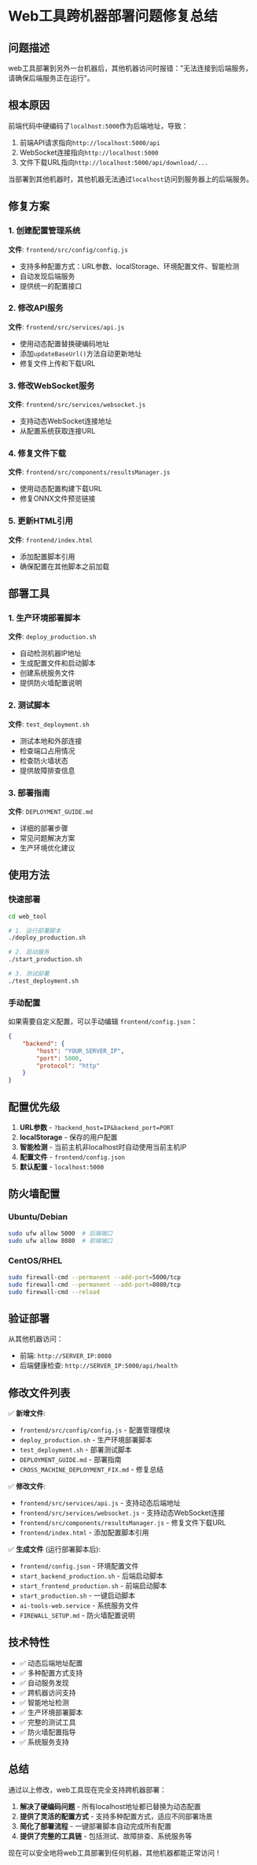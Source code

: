 # Web工具跨机器部署问题修复总结

## 问题描述

web工具部署到另外一台机器后，其他机器访问时报错："无法连接到后端服务，请确保后端服务正在运行"。

## 根本原因

前端代码中硬编码了`localhost:5000`作为后端地址，导致：
1. 前端API请求指向`http://localhost:5000/api`
2. WebSocket连接指向`http://localhost:5000`
3. 文件下载URL指向`http://localhost:5000/api/download/...`

当部署到其他机器时，其他机器无法通过`localhost`访问到服务器上的后端服务。

## 修复方案

### 1. 创建配置管理系统

**文件**: `frontend/src/config/config.js`

- 支持多种配置方式：URL参数、localStorage、环境配置文件、智能检测
- 自动发现后端服务
- 提供统一的配置接口

### 2. 修改API服务

**文件**: `frontend/src/services/api.js`

- 使用动态配置替换硬编码地址
- 添加`updateBaseUrl()`方法自动更新地址
- 修复文件上传和下载URL

### 3. 修改WebSocket服务

**文件**: `frontend/src/services/websocket.js`

- 支持动态WebSocket连接地址
- 从配置系统获取连接URL

### 4. 修复文件下载

**文件**: `frontend/src/components/resultsManager.js`

- 使用动态配置构建下载URL
- 修复ONNX文件预览链接

### 5. 更新HTML引用

**文件**: `frontend/index.html`

- 添加配置脚本引用
- 确保配置在其他脚本之前加载

## 部署工具

### 1. 生产环境部署脚本

**文件**: `deploy_production.sh`

- 自动检测机器IP地址
- 生成配置文件和启动脚本
- 创建系统服务文件
- 提供防火墙配置说明

### 2. 测试脚本

**文件**: `test_deployment.sh`

- 测试本地和外部连接
- 检查端口占用情况
- 检查防火墙状态
- 提供故障排查信息

### 3. 部署指南

**文件**: `DEPLOYMENT_GUIDE.md`

- 详细的部署步骤
- 常见问题解决方案
- 生产环境优化建议

## 使用方法

### 快速部署

```bash
cd web_tool

# 1. 运行部署脚本
./deploy_production.sh

# 2. 启动服务
./start_production.sh

# 3. 测试部署
./test_deployment.sh
```

### 手动配置

如果需要自定义配置，可以手动编辑 `frontend/config.json`：

```json
{
    "backend": {
        "host": "YOUR_SERVER_IP",
        "port": 5000,
        "protocol": "http"
    }
}
```

## 配置优先级

1. **URL参数** - `?backend_host=IP&backend_port=PORT`
2. **localStorage** - 保存的用户配置
3. **智能检测** - 当前主机非localhost时自动使用当前主机IP
4. **配置文件** - `frontend/config.json`
5. **默认配置** - `localhost:5000`

## 防火墙配置

### Ubuntu/Debian
```bash
sudo ufw allow 5000  # 后端端口
sudo ufw allow 8080  # 前端端口
```

### CentOS/RHEL
```bash
sudo firewall-cmd --permanent --add-port=5000/tcp
sudo firewall-cmd --permanent --add-port=8080/tcp
sudo firewall-cmd --reload
```

## 验证部署

从其他机器访问：
- 前端: `http://SERVER_IP:8080`
- 后端健康检查: `http://SERVER_IP:5000/api/health`

## 修改文件列表

✅ **新增文件**:
- `frontend/src/config/config.js` - 配置管理模块
- `deploy_production.sh` - 生产环境部署脚本
- `test_deployment.sh` - 部署测试脚本
- `DEPLOYMENT_GUIDE.md` - 部署指南
- `CROSS_MACHINE_DEPLOYMENT_FIX.md` - 修复总结

✅ **修改文件**:
- `frontend/src/services/api.js` - 支持动态后端地址
- `frontend/src/services/websocket.js` - 支持动态WebSocket连接
- `frontend/src/components/resultsManager.js` - 修复文件下载URL
- `frontend/index.html` - 添加配置脚本引用

✅ **生成文件** (运行部署脚本后):
- `frontend/config.json` - 环境配置文件
- `start_backend_production.sh` - 后端启动脚本
- `start_frontend_production.sh` - 前端启动脚本
- `start_production.sh` - 一键启动脚本
- `ai-tools-web.service` - 系统服务文件
- `FIREWALL_SETUP.md` - 防火墙配置说明

## 技术特性

- ✅ 动态后端地址配置
- ✅ 多种配置方式支持
- ✅ 自动服务发现
- ✅ 跨机器访问支持
- ✅ 智能地址检测
- ✅ 生产环境部署脚本
- ✅ 完整的测试工具
- ✅ 防火墙配置指导
- ✅ 系统服务支持

## 总结

通过以上修改，web工具现在完全支持跨机器部署：

1. **解决了硬编码问题** - 所有localhost地址都已替换为动态配置
2. **提供了灵活的配置方式** - 支持多种配置方式，适应不同部署场景
3. **简化了部署流程** - 一键部署脚本自动完成所有配置
4. **提供了完整的工具链** - 包括测试、故障排查、系统服务等

现在可以安全地将web工具部署到任何机器，其他机器都能正常访问！
